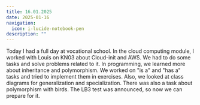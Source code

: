 ```yaml
---
title: 16.01.2025
date: 2025-01-16
navigation:
  icon: i-lucide-notebook-pen
description: ""
---
```


Today I had a full day at vocational school. In the cloud computing module, I worked with Louis on KN03 about Cloud-init and AWS. We had to do some tasks and solve problems related to it. In programming, we learned more about inheritance and polymorphism. We worked on "is a" and "has a" tasks and tried to implement them in exercises. Also, we looked at class diagrams for generalization and specialization. There was also a task about polymorphism with birds. The LB3 test was announced, so now we can prepare for it.

